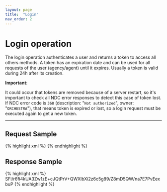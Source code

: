 ```yaml
---
layout: page
title:  "Login"
nav_order: 2
---
```


# Login operation

The login operation authenticates a user and returns a token to access all others methods. A token has an expiration date and can be used for all requests of the user (agency/agent) until it expires. Usually a token is valid during 24h after its creation.

__Important__:

It could occur that tokens are removed because of a server restart, so it's important to check all NDC error responses to detect this case of token lost. If NDC error code is `368` (description: "`Not authorized`", owner: "`ORCHESTRA`"), that means token is expired or lost, so a login request must be executed again to get a new token.

---------------------------------------

## Request Sample

{% highlight xml %}
<LoginRQ Username="agency1234" Password="XXXX" xmlns="http://www.travelsoft.fr/orchestra/ndc/login"/>
{% endhighlight %}

## Response Sample

{% highlight xml %}
<LoginRS AuthStatus="Success" xmlns="http://www.travelsoft.fr/orchestra/ndc/login">
 <AuthToken ExpirationDate="2020-10-02T09:19:34.747+02:00">
    <Value>SFi/r6fi4kUA3Zw1zE+cJQtPrV+QWXlbXi2z6c5g89/Z8mD5QW/na7E7PvEexbuP</Value>
 </AuthToken>
</LoginRS>
{% endhighlight %}

